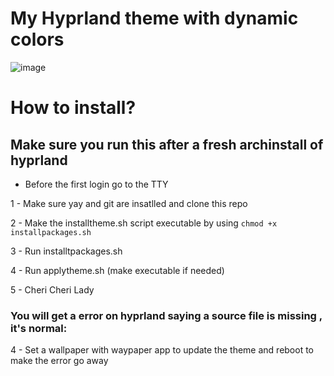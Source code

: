 # My Hyprland theme with dynamic colors

![image](https://github.com/kleidiss/dotfiles/assets/124008722/297ef507-e678-4bc1-a90b-582b2152533d)


# How to install?

## Make sure you run this after a fresh archinstall of hyprland 
 - Before the first login go to the TTY

1 - Make sure yay and git are insatlled and clone this repo 

2 - Make the installtheme.sh script executable by using ```chmod +x installpackages.sh```

3 - Run installtpackages.sh 

4 - Run applytheme.sh (make executable if needed)

5 - Cheri Cheri Lady 

### You will get a error on hyprland saying a source file is missing , it's normal:
4 - Set a wallpaper with waypaper app to update the theme and reboot to make the error go away

